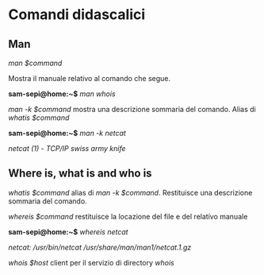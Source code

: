 # Comandi didascalici

## Man

*man $command*

Mostra il manuale relativo al comando che segue.

**sam-sepi@home:~$** *man whois*

*man -k $command* mostra una descrizione sommaria del comando. Alias di *whatis $command*

**sam-sepi@home:~$** *man -k netcat*

*netcat (1)           - TCP/IP swiss army knife*

## Where is, what is and who is

*whatis $command* alias di *man -k $command*. Restituisce una descrizione sommaria del comando.

*whereis $command* restituisce la locazione del file e del relativo manuale

**sam-sepi@home:~$** *whereis netcat*

*netcat: /usr/bin/netcat /usr/share/man/man1/netcat.1.gz*

*whois $host* client per il servizio di directory *whois*



